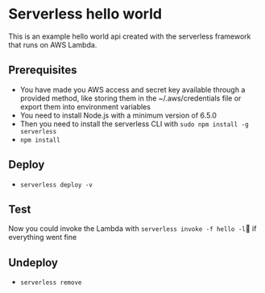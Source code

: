 # Serverless hello world
This is an example hello world api created with the serverless framework that runs on AWS Lambda. 


## Prerequisites 

* You have made you AWS access and secret key available through a provided method, like storing them in the ~/.aws/credentials file or export them into environment variables
* You need to install Node.js  with a minimum version of 6.5.0 
* Then you need to install the serverless CLI with `sudo npm install -g serverless` 
* `npm install`


## Deploy 

* `serverless deploy -v`


## Test 

Now you could invoke the Lambda with `serverless invoke -f hello -l` if everything went fine


## Undeploy

* `serverless remove`